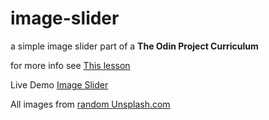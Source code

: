 # image-slider

a simple image slider part of a **The Odin Project Curriculum**

for more info see [This lesson](https://www.theodinproject.com/lessons/node-path-javascript-dynamic-user-interface-interactions#image-slider)

Live Demo [Image Slider](https://wissman77.github.io/image-slider/)

All images from [random Unsplash.com](https://source.unsplash.com/random/800x400)
